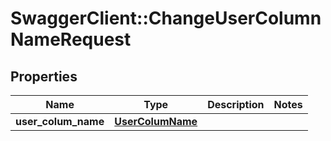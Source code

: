 # SwaggerClient::ChangeUserColumnNameRequest

## Properties
Name | Type | Description | Notes
------------ | ------------- | ------------- | -------------
**user_colum_name** | [**UserColumName**](UserColumName.md) |  | 



